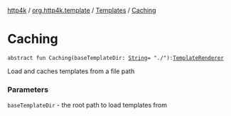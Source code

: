 [http4k](../../index.md) / [org.http4k.template](../index.md) / [Templates](index.md) / [Caching](./-caching.md)

# Caching

`abstract fun Caching(baseTemplateDir: `[`String`](https://kotlinlang.org/api/latest/jvm/stdlib/kotlin/-string/index.html)` = "./"): `[`TemplateRenderer`](../-template-renderer.md)

Load and caches templates from a file path

### Parameters

`baseTemplateDir` - the root path to load templates from
